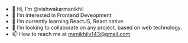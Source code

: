 - 👋 Hi, I’m @vishwakarmanikhil
- 👀 I’m interested in Frontend Deveopment
- 🌱 I’m currently learning ReactJS, React native.
- 💞️ I’m looking to collaborate on any project, based on web technology.
- 📫 How to reach me at menikhilv143@gmail.com

<!---
vishwakarmanikhil/vishwakarmanikhil is a ✨ special ✨ repository because its `README.md` (this file) appears on your GitHub profile.
You can click the Preview link to take a look at your changes.
--->
